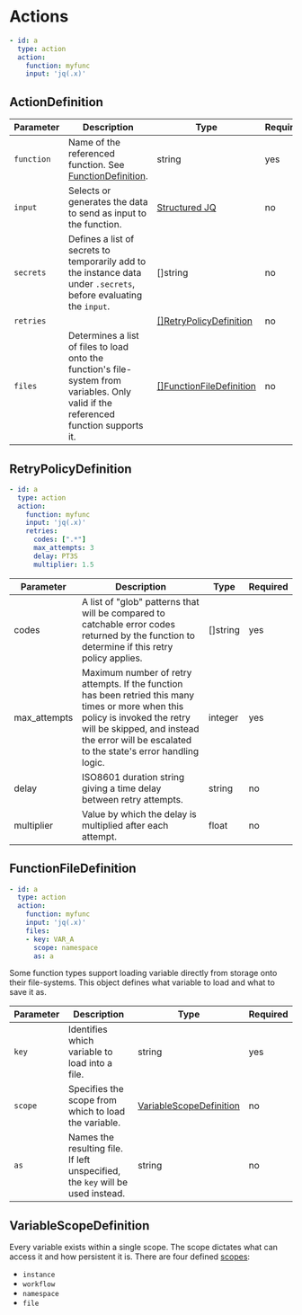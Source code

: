 # Actions

```yaml
- id: a
  type: action
  action:
    function: myfunc
    input: 'jq(.x)'
```

## ActionDefinition 

| Parameter | Description | Type | Required |
| --- | --- | --- | --- |
| `function` | Name of the referenced function. See [FunctionDefinition](functions.md#functiondefinition). | string | yes |
| `input` | Selects or generates the data to send as input to the function. | [Structured JQ](../instance-data/structured-jx.md) | no |
| `secrets` | Defines a list of secrets to temporarily add to the instance data under `.secrets`, before evaluating the `input`. | []string | no |
| `retries` | | [[]RetryPolicyDefinition](#retrypolicydefinition) | no |
| `files` | Determines a list of files to load onto the function's file-system from variables. Only valid if the referenced function supports it. | [[]FunctionFileDefinition](#functionfiledefinition) | no |

## RetryPolicyDefinition 

```yaml
- id: a
  type: action
  action:
    function: myfunc
    input: 'jq(.x)'
    retries:
      codes: [".*"]
      max_attempts: 3
      delay: PT3S
      multiplier: 1.5
```

| Parameter | Description | Type | Required |
| --- | --- | --- | --- |
| codes | A list of "glob" patterns that will be compared to catchable error codes returned by the function to determine if this retry policy applies. | []string | yes |
| max_attempts | Maximum number of retry attempts. If the function has been retried this many times or more when this policy is invoked the retry will be skipped, and instead the error will be escalated to the state's error handling logic.  | integer | yes |
| delay | ISO8601 duration string giving a time delay between retry attempts. | string | no |
| multiplier | Value by which the delay is multiplied after each attempt. | float | no |

## FunctionFileDefinition

```yaml
- id: a
  type: action
  action:
    function: myfunc
    input: 'jq(.x)'
    files:
    - key: VAR_A 
      scope: namespace
      as: a
```

Some function types support loading variable directly from storage onto their file-systems. This object defines what variable to load and what to save it as.

| Parameter | Description | Type | Required |
| --- | --- | --- | --- |
| `key` | Identifies which variable to load into a file. | string | yes | 
| `scope` | Specifies the scope from which to load the variable. | [VariableScopeDefinition](#variablescopedefinition) | no |
| `as` | Names the resulting file. If left unspecified, the `key` will be used instead. | string | no |

## VariableScopeDefinition

Every variable exists within a single scope. The scope dictates what can access it and how persistent it is. There are four defined [scopes](../variables/variables.md):

* `instance`
* `workflow`
* `namespace`
* `file`
